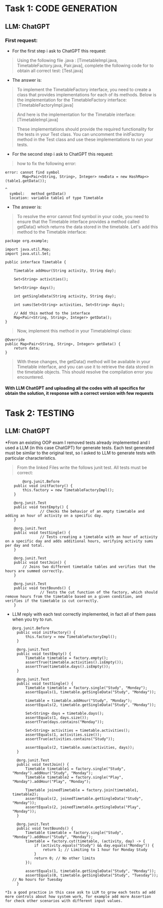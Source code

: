 # Task 1: CODE GENERATION

## LLM: ChatGPT

### First request:
* For the first step i ask to ChatGPT this request:
>Using the following file .java : [TimetableImpl.java, TimetableFactory.java, Pair.java], complete the following code for to obtain all correct test: [Test.java]


* The answer is:
>To implement the TimetableFactory interface, you need to create a class that provides implementations for each of its methods.
>Below is the implementation for the TimetableFactory interface: [TimetableFactoryImpl.java]


>And here is the implementation for the Timetable interface: [TimetableImpl.java]

>These implementations should provide the required functionality for the tests in your Test class. You can uncomment the initFactory method in the Test class and use these implementations to run your tests.


* For the second step i ask to ChatGPT this request:
>how to fix the following error:
```
error: cannot find symbol
        Map<Pair<String, String>, Integer> newData = new HashMap<>(table1.getData());
                                                                         ^
  symbol:   method getData()
  location: variable table1 of type Timetable
```

* The answer is:
>To resolve the error cannot find symbol in your code, you need to ensure that the Timetable interface provides a method called getData() which returns the data stored in the timetable. Let's add this method to the Timetable interface:

```
package org.example;

import java.util.Map;
import java.util.Set;

public interface Timetable {
    
    Timetable addHour(String activity, String day);
    
    Set<String> activities();

    Set<String> days();

    int getSingleData(String activity, String day);

    int sums(Set<String> activities, Set<String> days);
    
    // Add this method to the interface
    Map<Pair<String, String>, Integer> getData();
}
```

>Now, implement this method in your TimetableImpl class:
```
@Override
public Map<Pair<String, String>, Integer> getData() {
    return data;
}
```

>With these changes, the getData() method will be available in your Timetable interface, and you can use it to retrieve the data stored in the timetable objects. This should resolve the compilation error you encountered.


#### With LLM ChatGPT and uploading all the codes with all specifics for obtain the solution, it response with a correct version with few requests

# Task 2: TESTING

## LLM: ChatGPT

*From an existing OOP exam I removed tests already implemented and I used a LLM (in this case ChatGPT) for generate tests.
Each test generated must be similar to the original test, so I asked to LLM to generate tests with particular characteristics.

>From the linked Files write the follows junit test. All tests must be correct:
```
        @org.junit.Before
	public void initFactory() {
		this.factory = new TimetableFactoryImpl();
	}

	@org.junit.Test
	public void testEmpty() {
                // Checks the behavior of an empty timetable and adding an hour of activity on a specific day.
	}

	@org.junit.Test
	public void testSingle() {
                // Tests creating a timetable with an hour of activity on a specific day and adds additional hours, verifying activity sums per day and total.
	}

	@org.junit.Test
	public void testJoin() {
		// Joins two different timetable tables and verifies that the hours are summed correctly.
	}

	@org.junit.Test
	public void testBounds() {
                // Tests the cut function of the factory, which should remove hours from the timetable based on a given condition, and verifies if the timetable is cut correctly.
	}
 ```
* LLM reply with each test correctly implemented, in fact all of them pass when you try to run.
  ```
  @org.junit.Before
	public void initFactory() {
		this.factory = new TimetableFactoryImpl();
	}

	@org.junit.Test
	public void testEmpty() {
		Timetable timetable = factory.empty();
		assertTrue(timetable.activities().isEmpty());
		assertTrue(timetable.days().isEmpty());
	}

	@org.junit.Test
	public void testSingle() {
		Timetable timetable = factory.single("Study", "Monday");
		assertEquals(1, timetable.getSingleData("Study", "Monday"));

		timetable = timetable.addHour("Study", "Monday");
		assertEquals(2, timetable.getSingleData("Study", "Monday"));

		Set<String> days = timetable.days();
		assertEquals(1, days.size());
		assertTrue(days.contains("Monday"));

		Set<String> activities = timetable.activities();
		assertEquals(1, activities.size());
		assertTrue(activities.contains("Study"));

		assertEquals(2, timetable.sums(activities, days));
	}

	@org.junit.Test
	public void testJoin() {
		Timetable timetable1 = factory.single("Study", "Monday").addHour("Study", "Monday");
		Timetable timetable2 = factory.single("Play", "Monday").addHour("Play", "Monday");

		Timetable joinedTimetable = factory.join(timetable1, timetable2);
		assertEquals(2, joinedTimetable.getSingleData("Study", "Monday"));
		assertEquals(2, joinedTimetable.getSingleData("Play", "Monday"));
	}

	@org.junit.Test
	public void testBounds() {
		Timetable timetable = factory.single("Study", "Monday").addHour("Study", "Monday");
		timetable = factory.cut(timetable, (activity, day) -> {
			if (activity.equals("Study") && day.equals("Monday")) {
				return 1; // Limiting to 1 hour for Monday Study
			}
			return 0; // No other limits
		});

		assertEquals(1, timetable.getSingleData("Study", "Monday"));
		assertEquals(0, timetable.getSingleData("Study", "Tuesday")); // No hours for Tuesday
	}
```
*Is a good practice in this case ask to LLM to grow each tests ad add more controls about how system work, for example add more Assertion for check other scenarios with different input values.
